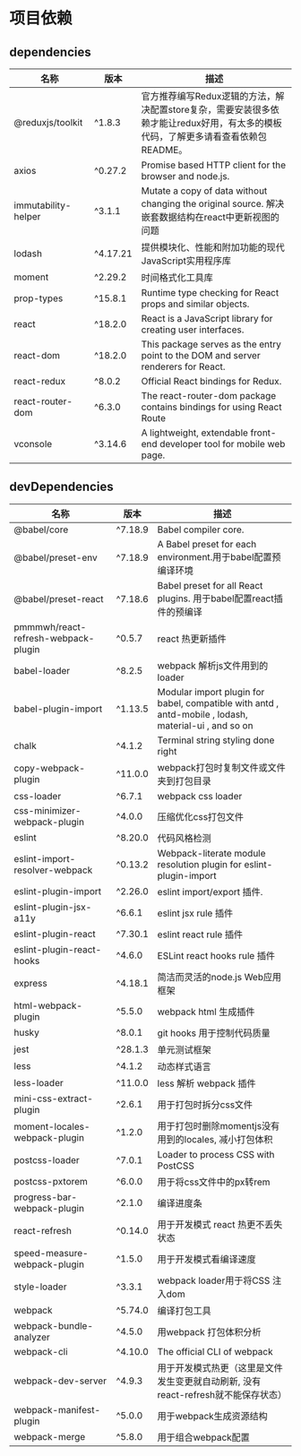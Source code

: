 



# 项目依赖

## dependencies

| 名称 | 版本 | 描述 |
|------|------|------|
|@reduxjs/toolkit|^1.8.3 |官方推荐编写Redux逻辑的方法，解决配置store复杂，需要安装很多依赖才能让redux好用，有太多的模板代码，了解更多请看查看依赖包README。 |
|axios|^0.27.2 |Promise based HTTP client for the browser and node.js. |
|immutability-helper|^3.1.1 |Mutate a copy of data without changing the original source. 解决嵌套数据结构在react中更新视图的问题 |
|lodash|^4.17.21 | 提供模块化、性能和附加功能的现代JavaScript实用程序库|
|moment| ^2.29.2|时间格式化工具库 |
|prop-types| ^15.8.1|Runtime type checking for React props and similar objects. |
|react|^18.2.0 | React is a JavaScript library for creating user interfaces. |
|react-dom| ^18.2.0| This package serves as the entry point to the DOM and server renderers for React.|
|react-redux|^8.0.2 |Official React bindings for Redux. |
|react-router-dom|^6.3.0 |The react-router-dom package contains bindings for using React Route |
|vconsole|^3.14.6 |A lightweight, extendable front-end developer tool for mobile web page. |

## devDependencies

| 名称 | 版本 | 描述 |
|------|------|------|
|@babel/core|^7.18.9 | Babel compiler core.|
|@babel/preset-env| ^7.18.9| A Babel preset for each environment.用于babel配置预编译环境|
|@babel/preset-react| ^7.18.6|Babel preset for all React plugins. 用于babel配置react插件的预编译 |
|pmmmwh/react-refresh-webpack-plugin| ^0.5.7| react 热更新插件 |
|babel-loader|^8.2.5 |webpack 解析js文件用到的loader |
|babel-plugin-import|^1.13.5 |Modular import plugin for babel, compatible with antd , antd-mobile , lodash, material-ui , and so on |
|chalk|^4.1.2 | Terminal string styling done right|
|copy-webpack-plugin|^11.0.0 | webpack打包时复制文件或文件夹到打包目录|
|css-loader|^6.7.1 |webpack css loader |
|css-minimizer-webpack-plugin|^4.0.0 | 压缩优化css打包文件|
|eslint|^8.20.0 | 代码风格检测|
|eslint-import-resolver-webpack|^0.13.2 |Webpack-literate module resolution plugin for eslint-plugin-import |
|eslint-plugin-import|^2.26.0 | eslint import/export 插件.|
|eslint-plugin-jsx-a11y| ^6.6.1|eslint jsx rule 插件 |
|eslint-plugin-react|^7.30.1 | eslint react rule 插件|
|eslint-plugin-react-hooks|^4.6.0 | ESLint react hooks rule 插件 |
|express| ^4.18.1|简洁而灵活的node.js Web应用框架 |
|html-webpack-plugin| ^5.5.0|webpack html 生成插件 |
|husky| ^8.0.1| git hooks 用于控制代码质量|
|jest|^28.1.3 |单元测试框架 |
|less|^4.1.2 | 动态样式语言|
|less-loader| ^11.0.0| less 解析 webpack 插件|
|mini-css-extract-plugin| ^2.6.1|用于打包时拆分css文件 |
|moment-locales-webpack-plugin|^1.2.0 | 用于打包时删除momentjs没有用到的locales, 减小打包体积|
|postcss-loader|^7.0.1 |Loader to process CSS with PostCSS |
|postcss-pxtorem|^6.0.0 |用于将css文件中的px转rem |
|progress-bar-webpack-plugin|^2.1.0 | 编译进度条|
|react-refresh| ^0.14.0| 用于开发模式 react 热更不丢失状态|
|speed-measure-webpack-plugin|^1.5.0 | 用于开发模式看编译速度|
|style-loader|^3.3.1 | webpack loader用于将CSS 注入dom|
|webpack| ^5.74.0| 编译打包工具|
|webpack-bundle-analyzer|^4.5.0 | 用webpack 打包体积分析|
|webpack-cli|^4.10.0 | The official CLI of webpack|
|webpack-dev-server| ^4.9.3| 用于开发模式热更（这里是文件发生变更就自动刷新, 没有react-refresh就不能保存状态）|
|webpack-manifest-plugin|^5.0.0 |用于webpack生成资源结构 |
|webpack-merge|^5.8.0 |用于组合webpack配置 |
